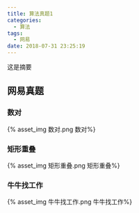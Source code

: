 ```yaml
---
title: 算法真题1
categories:
  - 算法
tags:
  - 网易
date: 2018-07-31 23:25:19
---
```

 这是摘要
 <!-- more -->

## 网易真题
### 数对
{% asset_img 数对.png 数对%}

### 矩形重叠
{% asset_img 矩形重叠.png 矩形重叠%}

### 牛牛找工作
{% asset_img 牛牛找工作.png 牛牛找工作%}